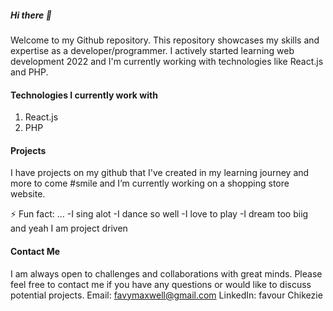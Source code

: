 ##### Hi there 👋

Welcome to my Github repository. This repository showcases my skills and expertise as a developer/programmer. 
I actively started learning web development 2022 and I'm currently working with technologies like React.js and PHP.

#### Technologies I currently work with
  1. React.js
  2. PHP

#### Projects
 I have projects on my github that I've created in my learning journey and more to come #smile and I’m currently working on a shopping store website.

⚡ Fun fact: ...
  -I sing alot
  -I dance so well
  -I love to play
  -I dream too biig and yeah I am project driven
  
#### Contact Me
I am always open to challenges and collaborations with great minds. Please feel free to contact me if you have any questions
or would like to discuss potential projects.
  Email: favymaxwell@gmail.com
  LinkedIn: favour Chikezie

